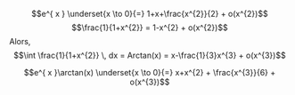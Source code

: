 $$e^{ x } \underset{x \to 0}{=} 1+x+\frac{x^{2}}{2} + o(x^{2})$$
$$\frac{1}{1+x^{2}} = 1-x^{2} + o(x^{2})$$
Alors, 
$$\int \frac{1}{1+x^{2}} \, dx = Arctan(x) = x-\frac{1}{3}x^{3} + o(x^{3})$$

$$e^{ x }\arctan(x) \underset{x \to 0}{=}  x+x^{2} + \frac{x^{3}}{6} + o(x^{3})$$
